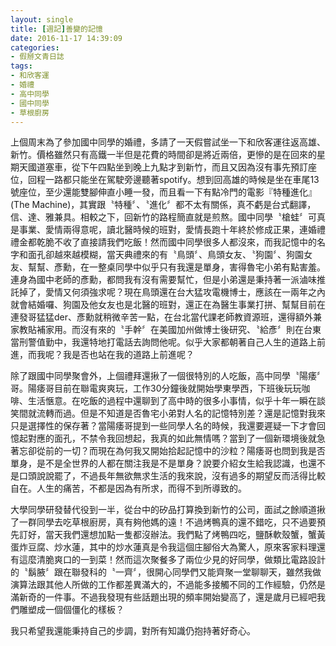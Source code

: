 ```yaml
---
layout: single
title: [週記]善變的記憶
date: 2016-11-17 14:39:09
categories:
- 假掰文青日誌
tags:
- 和欣客運
- 婚禮
- 高中同學
- 國中同學
- 草根廚房
---
```


上個周末為了參加國中同學的婚禮，多請了一天假嘗試坐一下和欣客運往返高雄、新竹。價格雖然只有高鐵一半但是花費的時間卻是將近兩倍，更慘的是在回來的星期天國道塞車，從下午四點坐到晚上九點才到新竹，而且又因為沒有事先預訂座位，回程一路都只能坐在駕駛旁邊聽著spotify。想到回高雄的時候是坐在車尾13號座位，至少還能雙腳伸直小睡一發，而且看一下有點冷門的電影『特種進化』(The Machine)，其實跟〝特種〞、〝進化〞都不太有關係，真不虧是台式翻譯，信、達、雅兼具。相較之下，回新竹的路程簡直就是煎熬。國中同學〝槍蛙〞可真是事業、愛情兩得意呢，讀北醫時候的班對，愛情長跑十年終於修成正果，連婚禮禮金都乾脆不收了直接請我們吃飯！然而國中同學很多人都沒來，而我記憶中的名字和面孔卻越來越模糊，當天典禮來的有〝鳥頭〞、鳥頭女友、〝狗園〞、狗園女友、幫幫、彥勳，在一整桌同學中似乎只有我還是單身，害得魯宅小弟有點害羞。連身為國中老師的彥勳，都問我有沒有需要幫忙，但是小弟還是秉持著一派滷味推託掉了，愛情又何須強求呢？現在鳥頭還在台大猛攻電機博士，應該在一兩年之內就會結婚囉、狗園及他女友也是北醫的班對，還正在為醫生事業打拼、幫幫目前在連發哥猛猛der、彥勳就稍微辛苦一點，在台北當代課老師教資源班，還得額外兼家教貼補家用。而沒有來的〝手幹〞在美國加州做博士後研究、〝給彥〞則在台東當刑警值勤中，我還特地打電話去詢問他呢。似乎大家都朝著自己人生的道路上前進，而我呢？我是否也站在我的道路上前進呢？

除了跟國中同學聚會外，上個禮拜還揪了一個很特別的人吃飯，高中同學〝陽痿〞哥。陽痿哥目前在聯電爽爽玩，工作30分鐘後就開始學東學西，下班後玩玩咖啡、生活愜意。在吃飯的過程中還聊到了高中時的很多小事情，似乎十年一瞬在談笑間就流轉而過。但是不知道是否魯宅小弟對人名的記憶特別差？還是記憶對我來只是選擇性的保存著？當陽痿哥提到一些同學人名的時候，我還要遲疑一下才會回憶起對應的面孔，不禁令我回想起，我真的如此無情嗎？當到了一個新環境後就急著忘卻從前的一切？而現在為何我又開始拾起記憶中的沙粒？陽痿哥也問到我是否單身，是不是全世界的人都在關注我是不是單身？說要介紹女生給我認識，也還不是口頭說說罷了，不過長年無欲無求生活的我來說，沒有過多的期望反而活得比較自在。人生的痛苦，不都是因為有所求，而得不到所導致的。

大學同學研發替代役到一半，從台中的矽品打算換到新竹的公司，面試之餘順道揪了一群同學去吃草根廚房，真有夠他媽的遠！不過烤鴨真的還不錯吃，只不過要預先訂好，當天我們還想加點一隻都沒辦法。我們點了烤鴨四吃，鹽酥軟殼蟹，蟹黃蛋炸豆腐、炒水蓮，其中的炒水蓮真是令我這個庄腳俗大為驚人，原來客家料理還有這麼清脆爽口的一到菜！然而這次聚餐多了兩位少見的好同學，做類比電路設計的〝鬍腋〞跟在聯發科的〝一齊〞，很開心同學們又能齊聚一堂聊聊天，雖然我做演算法跟其他人所做的工作都差異滿大的，不過能多接觸不同的工作經驗，仍然是滿新奇的一件事。不過我發現有些話題出現的頻率開始變高了，還是歲月已經吧我們雕塑成一個個僵化的樣板？

我只希望我還能秉持自己的步調，對所有知識仍抱持著好奇心。

